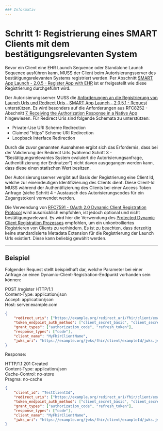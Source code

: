 ```yaml
---
### Informativ
---
```


# Schritt 1: Registrierung eines SMART Clients mit dem bestätigungsrelevanten System

Bevor ein Client eine EHR Launch Sequence oder Standalone Launch Sequence ausführen kann, MUSS der Client beim Autorisierungsserver des bestätigungsrelevanten Systems registriert werden. Per Abschnitt [SMART App Launch - 2.0.5 - Register App with EHR](https://hl7.org/fhir/smart-app-launch/STU2/app-launch.html#step-1-register) ist er freigestellt wie diese Registrierung durchgeführt wird.

Der Autorisierungsserver MUSS die [Anforderungen an die Registrierung von Launch Urls und Redirect Uris - SMART App Launch - 2.0.5.1 - Request](https://hl7.org/fhir/smart-app-launch/STU2/app-launch.html#request) unterstützen. Es wird besonders auf die Anforderungen aus RFC8252 - Abschnitt [7.  Receiving the Authorization Response in a Native App](https://datatracker.ietf.org/doc/html/rfc8252#section-7) hingewiesen. Für Redirect Uris sind folgende Schemata zu unterstützen:

- Private-Use URI Scheme Redirection
- Claimed "https" Scheme URI Redirection
- Loopback Interface Redirection

Durch die zuvor genannten Ausnahmen ergibt sich das Erfordernis, dass bei der Validierung der Redirect Urls (während Schritt 3 - "Bestätigungsrelevantes System evaluiert die Autorisierungsanfrage, Authentifizierung der Endnutzer") nicht davon ausgegangen werden kann, dass diese einen statischen Wert besitzen.

Der Autorisierungsserver vergibt auf Basis der Registrierung eine Client Id, welche zur eineindeutigen Identifizierung des Clients dient. Diese Client-Id MUSS während der Authentifizierung des Clients bei einer Access Token Anfrage (siehe Schritt 4 - Austausch des Autorisierungscodes für ein Zugangstoken) verwendet werden.

Die Verwendung von [RFC7591 - OAuth 2.0 Dynamic Client Registration Protocol](https://datatracker.ietf.org/doc/html/rfc7591) wird ausdrücklich empfohlen, ist jedoch optional und nicht bestätigungsrelevant. Es wird hier die Verwendung des [Protected Dynamic Client Registration Prozesses](https://datatracker.ietf.org/doc/html/rfc7591#appendix-A.1.2) empfohlen, um ein unkontrolliertes Registrieren von Clients zu verhindern. Es ist zu beachten, dass derzeitig keine standardisierte Metadata Extension für die Registrierung der Launch Urls existiert. Diese kann beliebig gewählt werden.

----

## Beispiel

Folgender Request stellt beispielhaft dar, welche Parameter bei einer Anfrage an einen Dynamic-Client-Registration-Endpunkt vorhanden sein können:

POST /register HTTP/1.1<br>
Content-Type: application/json<br>
Accept: application/json<br>
Host: server.example.com<br>

```json
{
    "redirect_uris": ["https://example.org/redirect_uri/fhir/client/exampleId/"],
    "token_endpoint_auth_method": ["client_secret_basic", "client_secret_post", "private_key_jwt"],
    "grant_types": ["authorization_code", "refresh_token"],
    "response_types": ["code"],
    "client_name": "MyFhirClientName",
    "jwks_uri": "https://example.org/jwks/fhir/client/exampleId/jwks.json"
}
```

Response:

HTTP/1.1 201 Created<br>
Content-Type: application/json<br>
Cache-Control: no-store<br>
Pragma: no-cache<br>

```json
{
    "client_id": "TestClientId",
    "redirect_uris": ["https://example.org/redirect_uri/fhir/client/exampleId"],
    "token_endpoint_auth_method": ["client_secret_basic", "client_secret_post", "private_key_jwt"],
    "grant_types": ["authorization_code", "refresh_token"],
    "response_types": ["code"],
    "client_name": "MyFhirClientName",
    "jwks_uri": "https://example.org/jwks/fhir/client/exampleId/jwks.json"
}
```